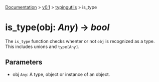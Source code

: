 [Documentation](/docs/documentation.md) >
 [v0.1](/docs/0.1/version.md) >
  [typingutils](/docs/0.1/typingutils/module.md) >
   is_type

# is_type(obj: _Any_) -> _bool_

The `is_type` function checks whenter or not `obj` is recognized as a type. This includes unions and `type[Any]`.

## Parameters

- obj `Any`: A type, object or instance of an object.